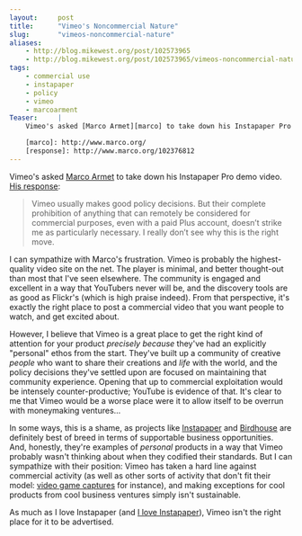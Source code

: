 ```yaml
---
layout:     post
title:      "Vimeo's Noncommercial Nature"
slug:       "vimeos-noncommercial-nature"
aliases:
    - http://blog.mikewest.org/post/102573965
    - http://blog.mikewest.org/post/102573965/vimeos-noncommercial-nature
tags: 
    - commercial use
    - instapaper
    - policy
    - vimeo
    - marcoarment
Teaser:     |
    Vimeo's asked [Marco Armet][marco] to take down his Instapaper Pro demo video.  [His response][response] is frustrated and understandable.  I don't, however, think it's completely justified.

	[marco]: http://www.marco.org/
	[response]: http://www.marco.org/102376812     
---
```

Vimeo's asked [Marco Armet][marco] to take down his Instapaper Pro demo video.  [His response][response]:

[marco]: http://www.marco.org/
[response]: http://www.marco.org/102376812

<blockquote><p>Vimeo usually makes good policy decisions. But their complete prohibition of anything that can remotely be considered for commercial purposes, even with a paid Plus account, doesn&#8217;t strike me as particularly necessary. I really don&#8217;t see why this is the right move.</p></blockquote>

I can sympathize with Marco's frustration.  Vimeo is probably the highest-quality video site on the net.  The player is minimal, and better thought-out than most that I've seen elsewhere.  The community is engaged and excellent in a way that YouTubers never will be, and the discovery tools are as good as Flickr's (which is high praise indeed).  From that perspective, it's exactly the right place to post a commercial video that you want people to watch, and get excited about.

However, I believe that Vimeo is a great place to get the right kind of attention for your product _precisely because_ they've had an explicitly "personal" ethos from the start.  They've built up a community of creative _people_ who want to share their creations and _life_ with the world, and the policy decisions they've settled upon are focused on maintaining that community experience.  Opening that up to commercial exploitation would be intensely counter-productive; YouTube is evidence of that.  It's clear to me that Vimeo would be a worse place were it to allow itself to be overrun with moneymaking ventures...

In some ways, this is a shame, as projects like [Instapaper][] and [Birdhouse][] are definitely best of breed in terms of supportable business opportunities.  And, honestly, they're examples of _personal_ products in a way that Vimeo probably wasn't thinking about when they codified their standards.  But I can sympathize with their position: Vimeo has taken a hard line against commercial activity (as well as other sorts of activity that don't fit their model: [video game captures][video] for instance), and making exceptions for cool products from cool business ventures simply isn't sustainable.

[instapaper]: http://instapaper.com/
[Birdhouse]: http://birdhouseapp.com/
[video]: http://vimeo.com/blog:140

As much as I love Instapaper (and [I love Instapaper][love]), Vimeo isn't the right place for it to be advertised.

[love]: http://mikewest.org/2009/03/Instapaper-is-amazing "Mike West: 'Instapaper is Amazing'"
